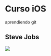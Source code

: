 # Curso iOS
aprendiendo git

## Steve Jobs

![](https://media.giphy.com/media/3oEduPiS1VU9azQb9m/giphy.gif) 
